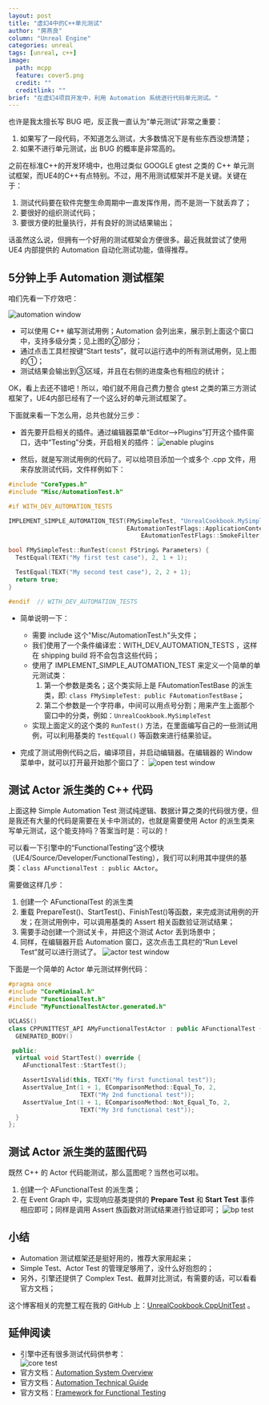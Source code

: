 ```yaml
---
layout: post
title: "虚幻4中的C++单元测试"
author: "房燕良"
column: "Unreal Engine"
categories: unreal
tags: [unreal, c++]
image:
  path: mcpp
  feature: cover5.png
  credit: ""
  creditlink: ""
brief: "在虚幻4项目开发中，利用 Automation 系统进行代码单元测试。"
---
```


也许是我太擅长写 BUG 吧，反正我一直认为“单元测试”非常之重要：
1. 如果写了一段代码，不知道怎么测试，大多数情况下是有些东西没想清楚；
2. 如果不进行单元测试，出 BUG 的概率是非常高的。

之前在标准C++的开发环境中，也用过类似 GOOGLE gtest 之类的 C++ 单元测试框架，而UE4的C++有点特别。不过，用不用测试框架并不是关键。关键在于：
1. 测试代码要在软件完整生命周期中一直发挥作用，而不是测一下就丢弃了；
2. 要很好的组织测试代码；
3. 要很方便的批量执行，并有良好的测试结果输出；

话虽然这么说，但拥有一个好用的测试框架会方便很多。最近我就尝试了使用 UE4 内部提供的 Automation 自动化测试功能，值得推荐。

## 5分钟上手 Automation 测试框架

咱们先看一下疗效吧：

![automation window](/assets/img/ucookbook/cpp_unit/02_my_simple_test.png)

- 可以使用 C++ 编写测试用例；Automation 会列出来，展示到上面这个窗口中，支持多级分类；见上图的②部分；
- 通过点击工具栏按键“Start tests”，就可以运行选中的所有测试用例，见上图的①；
- 测试结果会输出到③区域，并且在右侧的进度条也有相应的统计；

OK，看上去还不错吧！所以，咱们就不用自己费力整合 gtest 之类的第三方测试框架了，UE4内部已经有了一个这么好的单元测试框架了。

下面就来看一下怎么用，总共也就分三步：

- 首先要开启相关的插件。通过编辑器菜单“Editor-->Plugins”打开这个插件窗口，选中“Testing”分类，开启相关的插件：
![enable plugins](/assets/img/ucookbook/cpp_unit/01_enable_plugins.png)

- 然后，就是写测试用例的代码了。可以给项目添加一个或多个 .cpp 文件，用来存放测试代码，文件样例如下：

```cpp
#include "CoreTypes.h"
#include "Misc/AutomationTest.h"

#if WITH_DEV_AUTOMATION_TESTS

IMPLEMENT_SIMPLE_AUTOMATION_TEST(FMySimpleTest, "UnrealCookbook.MySimpleTest",
                                 EAutomationTestFlags::ApplicationContextMask |
                                     EAutomationTestFlags::SmokeFilter)

bool FMySimpleTest::RunTest(const FString& Parameters) {
  TestEqual(TEXT("My first test case"), 2, 1 + 1);

  TestEqual(TEXT("My second test case"), 2, 2 + 1);
  return true;
}

#endif  // WITH_DEV_AUTOMATION_TESTS
```

- 简单说明一下：
    * 需要 include 这个"Misc/AutomationTest.h"头文件；
    * 我们使用了一个条件编译宏：WITH_DEV_AUTOMATION_TESTS ，这样在 shipping build 将不会包含这些代码；
    * 使用了 IMPLEMENT_SIMPLE_AUTOMATION_TEST 来定义一个简单的单元测试类：
      1. 第一个参数是类名；这个类实际上是 FAutomationTestBase 的派生类，即: `class FMySimpleTest: public FAutomationTestBase`；
      2. 第二个参数是一个字符串，中间可以用点号分割；用来产生上面那个窗口中的分类，例如：`UnrealCookbook.MySimpleTest`
    * 实现上面定义的这个类的 `RunTest()` 方法，在里面编写自己的一些测试用例，可以利用基类的 `TestEqual()` 等函数来进行结果验证。

- 完成了测试用例代码之后，编译项目，并启动编辑器。在编辑器的 Window 菜单中，就可以打开最开始那个窗口了：
![open test window](/assets/img/ucookbook/cpp_unit/03_open_window.png)

## 测试 Actor 派生类的 C++ 代码

上面这种 Simple Automation Test 测试纯逻辑、数据计算之类的代码很方便，但是我还有大量的代码是需要在关卡中测试的，也就是需要使用 Actor 的派生类来写单元测试，这个能支持吗？答案当时是：可以的！

可以看一下引擎中的“FunctionalTesting”这个模块（UE4/Source/Developer/FunctionalTesting），我们可以利用其中提供的基类：`class AFunctionalTest : public AActor`。

需要做这样几步：
1. 创建一个 AFunctionalTest 的派生类
2. 重载 PrepareTest()、StartTest()、FinishTest()等函数，来完成测试用例的开发；在测试用例中，可以调用基类的 Assert 相关函数验证测试结果；
3. 需要手动创建一个测试关卡，并把这个测试 Actor 丢到场景中；
3. 同样，在编辑器开启 Automation 窗口，这次点击工具栏的“Run Level Test”就可以进行测试了。
![actor test window](/assets/img/ucookbook/cpp_unit/04_test_actor_wnd.png)

下面是一个简单的 Actor 单元测试样例代码：

```cpp
#pragma once
#include "CoreMinimal.h"
#include "FunctionalTest.h"
#include "MyFunctionalTestActor.generated.h"

UCLASS()
class CPPUNITTEST_API AMyFunctionalTestActor : public AFunctionalTest {
  GENERATED_BODY()

 public:
  virtual void StartTest() override {
    AFunctionalTest::StartTest();

    AssertIsValid(this, TEXT("My first functional test"));
    AssertValue_Int(1 + 1, EComparisonMethod::Equal_To, 2,
                    TEXT("My 2nd functional test"));
    AssertValue_Int(1 + 1, EComparisonMethod::Not_Equal_To, 2,
                    TEXT("My 3rd functional test"));
  }
};
```

## 测试 Actor 派生类的蓝图代码

既然 C++ 的 Actor 代码能测试，那么蓝图呢？当然也可以啦。

1. 创建一个 AFunctionalTest 的派生类；
2. 在 Event Graph 中，实现响应基类提供的 **Prepare Test** 和 **Start Test** 事件相应即可；同样是调用 Assert 族函数对测试结果进行验证即可；
![bp test](/assets/img/ucookbook/cpp_unit/05_bp_test.png)

## 小结

- Automation 测试框架还是挺好用的，推荐大家用起来；
- Simple Test、Actor Test 的管理足够用了，没什么好抱怨的；
- 另外，引擎还提供了 Complex Test、截屏对比测试，有需要的话，可以看看官方文档；

这个博客相关的完整工程在我的 GitHub 上：[UnrealCookbook.CppUnitTest](https://github.com/neil3d/UnrealCookbook/tree/master/CppUnitTest) 。

## 延伸阅读

- 引擎中还有很多测试代码供参考：  
![core test](/assets/img/ucookbook/cpp_unit/01_core_tests.png)
- 官方文档：[Automation System Overview](https://docs.unrealengine.com/en-US/Programming/Automation/index.html)
- 官方文档：[Automation Technical Guide](https://docs.unrealengine.com/en-US/Programming/Automation/TechnicalGuide/index.html)
- 官方文档：[Framework for Functional Testing](https://docs.unrealengine.com/en-US/Programming/Automation/FunctionalTesting/index.html)